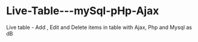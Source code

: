 # Live-Table---mySql-pHp-Ajax
Live table - Add , Edit and Delete items in table with Ajax, Php and Mysql as dB

